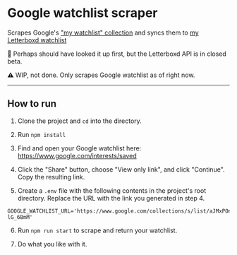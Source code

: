 # Google watchlist scraper

Scrapes Google's ["my watchlist" collection](https://www.google.com/search?q=my+watchlist) and syncs them to [my Letterboxd watchlist](https://letterboxd.com/dohnutt/watchlist/)

🛑 Perhaps should have looked it up first, but the Letterboxd API is in closed beta.

⚠️ WIP, not done. Only scrapes Google watchlist as of right now.

---

## How to run

1. Clone the project and `cd` into the directory.

2. Run `npm install`

3. Find and open your Google watchlist here: https://www.google.com/interests/saved

4. Click the "Share" button, choose "View only link", and click "Continue". Copy the resulting link.

5. Create a `.env` file with the following contents in the project's root directory. Replace the URL with the link you generated in step 4.

```dotenv
GOOGLE_WATCHLIST_URL='https://www.google.com/collections/s/list/aJMxPOnLboE4SU1ChkOhP3ZBP0bQdf/U8F-lG_6BmM'
```

6. Run `npm run start` to scrape and return your watchlist.

7. Do what you like with it.